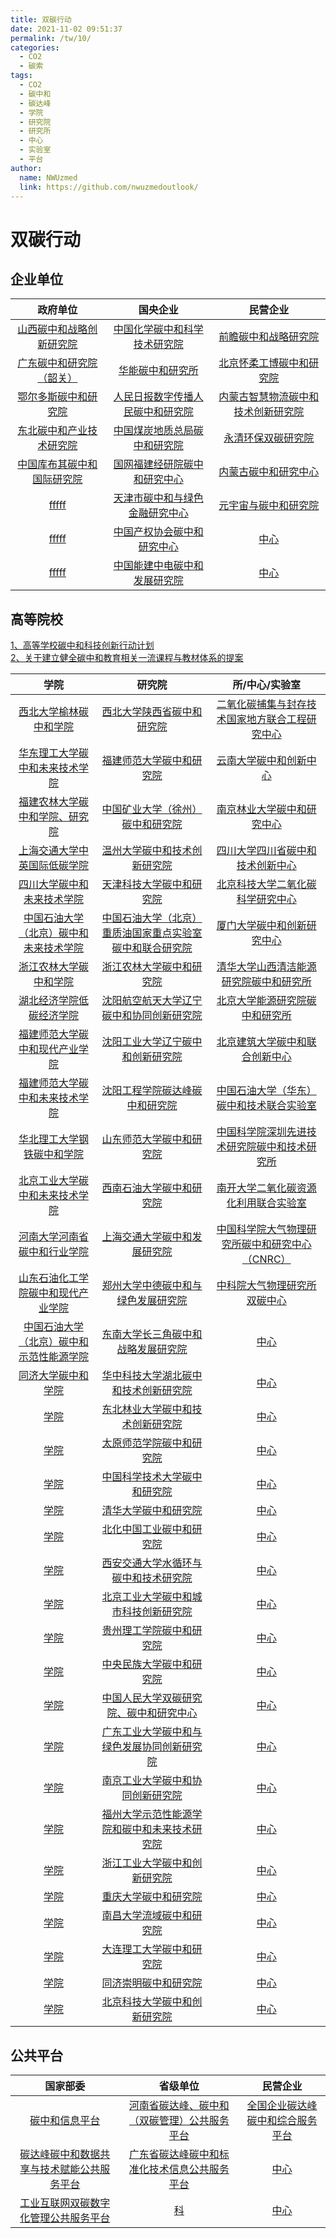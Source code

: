 ```yaml
---
title: 双碳行动
date: 2021-11-02 09:51:37
permalink: /tw/10/
categories:
  - CO2
  - 碳索
tags:
  - CO2
  - 碳中和
  - 碳达峰
  - 学院
  - 研究院
  - 研究所
  - 中心
  - 实验室
  - 平台
author: 
  name: NWUzmed
  link: https://github.com/nwuzmedoutlook/
---
```


# 双碳行动
## 企业单位
| 政府单位 | 国央企业 | 民营企业 |
|:---:|:----:|:----:|
| [山西碳中和战略创新研究院](https://zgq.shanxi.gov.cn/ywdt_0/qnyw_71397/202110/t20211022_2794365.shtml) | [中国化学碳中和科学技术研究院](http://www.chinahualueng.com/default/detail/773) | [前瞻碳中和战略研究院](https://bg.qianzhan.com/tanzhonghe/) |
| [广东碳中和研究院（韶关）](http://www.gicn.ac.cn/) | [华能碳中和研究所](https://www.chng.com.cn/detail_jtyw/-/article/ccgb60va5Gwc/v/915471.html) | [北京怀柔工博碳中和研究院](https://view.inews.qq.com/k/20210817A04DRU00?web_channel=wap&openApp=false&f=newdc) |
| [鄂尔多斯碳中和研究院](http://ordostzh.cn/index.html) | [人民日报数字传播人民碳中和研究院](https://www.cdmfund.org/29024.html) | [内蒙古智慧物流碳中和技术创新研究院](https://www.eco.gov.cn/news_info/57319.html) |
| [东北碳中和产业技术研究院](http://lyt.ln.gov.cn/sy_143513/snzx/202107/t20210716_4217903.html) | [中国煤炭地质总局碳中和研究院](http://kczy.ccgc.cn/newsinfo/1882203.html) | [永清环保双碳研究院](http://www.yonker.com.cn/index.php?m=content&c=index&a=show&catid=31&id=1363#) |
| [中国库布其碳中和国际研究院](http://www.cssn.cn/whjs/whjs_whcy/202102/t20210210_5311564.shtml) | [国网福建经研院碳中和研究中心](https://news.bjx.com.cn/html/20210827/1173136.shtml) | [内蒙古碳中和研究中心](http://www.nmgsb.com.cn/system/yaowen/2022/062R4K2022.html) |
| [fffff](http://www.gicn.ac.cn/) | [天津市碳中和与绿色金融研究中心](https://www.tjcac.gov.cn/tjsg/cxyy/202108/t20210813_5533818.html) | [元宇宙与碳中和研究院](https://yyzcn.cn/blog/diary/1077.html) |
| [fffff](http://www.gicn.ac.cn/) | [中国产权协会碳中和研究中心](http://gs.people.com.cn/n2/2021/0514/c183360-34725783.html) | [中心](http://www.nmgsb.com.cn/system/yaowen/2022/062R4K2022.html) |
| [fffff](http://www.gicn.ac.cn/) | [中国能建中电碳中和发展研究院](http://www.ceec.net.cn/art/2022/6/11/art_11019_2521949.html) | [中心](http://www.nmgsb.com.cn/system/yaowen/2022/062R4K2022.html) |

## 高等院校
[1、高等学校碳中和科技创新行动计划](http://www.gov.cn/zhengce/zhengceku/2021-07/29/content_5628172.htm) <br>
[2、关于建立健全碳中和教育相关一流课程与教材体系的提案](http://www.moe.gov.cn/jyb_xxgk/xxgk_jyta/jyta_gaojiaosi/202208/t20220819_654024.html) <br>

| 学院 | 研究院 | 所/中心/实验室 |
|:---:|:----:|:----:|
| [西北大学榆林碳中和学院](https://tzhxy.nwu.edu.cn/) | [西北大学陕西省碳中和研究院](https://tzhxy.nwu.edu.cn/) | [二氧化碳捕集与封存技术国家地方联合工程研究中心](https://ccus.nwu.edu.cn/index.htm) |
| [华东理工大学碳中和未来技术学院](https://zhxy.ecust.edu.cn/2021/0917/c6479a133287/page.htm) | [福建师范大学碳中和研究院](https://facn.fjnu.edu.cn/main.htm) | [云南大学碳中和创新中心](http://www.news.ynu.edu.cn/info/1093/27358.htm) |
| [福建农林大学碳中和学院、研究院](https://lxy.fafu.edu.cn/main.htm) | [中国矿业大学（徐州）碳中和研究院](https://lcei.cumt.edu.cn/) | [南京林业大学碳中和研究中心](https://news.eol.cn/dongtai/202107/t20210722_2138930.shtml) |
| [上海交通大学中英国际低碳学院](https://lcc.sjtu.edu.cn/) | [温州大学碳中和技术创新研究院](http://www.wzutiicn.com/) | [四川大学四川省碳中和技术创新中心](https://www.scu.edu.cn/info/1203/18379.htm) |
| [四川大学碳中和未来技术学院](https://www.scu.edu.cn/zzjg/xysz.htm#) | [天津科技大学碳中和研究院](http://news.tust.edu.cn/kdxw/c8f87967338b4023911d89e4ab0a1b13.htm) | [北京科技大学二氧化碳科学研究中心](https://news.ustb.edu.cn/info/1087/1613.htm) |
| [中国石油大学（北京）碳中和未来技术学院](https://www.cup.edu.cn/CCNFT/) | [中国石油大学（北京）重质油国家重点实验室碳中和联合研究院](https://www.cup.edu.cn/heavyoil/index.htm) | [厦门大学碳中和创新研究中心](https://coe.xmu.edu.cn/NewsShow.aspx?Id=16364) |
| [浙江农林大学碳中和学院](https://et.zafu.edu.cn/index.htm) | [浙江农林大学碳中和研究院  ](https://icn.zafu.edu.cn/) | [清华大学山西清洁能源研究院碳中和研究所](http://www.sice-tsinghua.org/index.php/research16) |
| [湖北经济学院低碳经济学院](http://dtjj.hbue.edu.cn/) | [沈阳航空航天大学辽宁碳中和协同创新研究院](https://www.sau.edu.cn/info/1041/3188.htm) | [北京大学能源研究院碳中和研究所](https://energy.pku.edu.cn/tzgg/yjyxw/0b2acfa608244495acceb36b792637ee.htm) |
| [福建师范大学碳中和现代产业学院](https://env.fjnu.edu.cn/main.htm) | [沈阳工业大学辽宁碳中和创新研究院](https://www.eol.cn/news/dongtai/202109/t20210923_2158226.shtml) | [北京建筑大学碳中和联合创新中心](https://xww.bucea.edu.cn/tgx/889befd59f13439d9af266a4ce92dc35.htm) |
| [福建师范大学碳中和未来技术学院](https://geo.fjnu.edu.cn/main.htm) | [沈阳工程学院碳达峰碳中和研究院](http://sie.edu.cn/info/1234/3376.htm) | [中国石油大学（华东）碳中和技术联合实验室](https://news.upc.edu.cn/info/1432/107239.htm) |
| [华北理工大学钢铁碳中和学院](http://newstest.ncst.edu.cn/col/1393558054724/2022/04/29/1651219946075.html) | [山东师范大学碳中和研究院](http://www.qlshx.sdnu.edu.cn/info/10445/125376.htm) | [中国科学院深圳先进技术研究院碳中和技术研究所](https://www.siat.ac.cn/jgsz2016/jgdh2016/kybm2016/tzhjsyjs2021/tzhjianjie/) |
| [北京工业大学碳中和未来技术学院](https://news.bjut.edu.cn/info/1002/3653.htm) | [西南石油大学碳中和研究院](https://www.swpu.edu.cn/news/info/2511/5599.htm) | [南开大学二氧化碳资源化利用联合实验室](http://news.nankai.edu.cn/ywsd/system/2021/06/25/030046956.shtml) |
| [河南大学河南省碳中和行业学院](https://ccce.henu.edu.cn/info/1534/11863.htm) | [上海交通大学碳中和发展研究院](https://ricn.sjtu.edu.cn/) | [中国科学院大气物理研究所碳中和研究中心（CNRC）](http://iap.cas.cn/gb/jgsz/kyxt/202103/t20210318_5978918.html) |
| [山东石油化工学院碳中和现代产业学院](https://www.sdipct.edu.cn/info/1047/4672.htm) | [郑州大学中德碳中和与绿色发展研究院](http://www.zzu.edu.cn/info/1217/76531.htm) | [中科院大气物理研究所双碳中心](http://cne.iap.ac.cn/) |
| [中国石油大学（北京）碳中和示范性能源学院](https://www.cup.edu.cn/ccne/szdw/index.htm) | [东南大学长三角碳中和战略发展研究院](http://ttc.seu.edu.cn/CMS/c-1049) | [中心](https://www.airprod.com/) |
| [同济大学碳中和学院](https://news.tongji.edu.cn/info/1003/79902.htm) | [华中科技大学湖北碳中和技术创新研究院](https://www.ncsti.gov.cn/kjdt/kjrd/202203/t20220324_63571.html) | [中心](https://www.airprod.com/) |
| [学院](https://www.airpr) | [东北林业大学碳中和技术创新研究院](https://news.nefu.edu.cn/info/1099/22532.htm) | [中心](https://www.airprod.com/) |
| [学院](https://www.airpr) | [太原师范学院碳中和研究院](https://www.tynu.edu.cn/info/1055/8137.htm) | [中心](https://www.airprod.com/) |
| [学院](https://www.airpr) | [中国科学技术大学碳中和研究院](https://po.ustc.edu.cn/2022/0123/c19836a544963/page.htm) | [中心](https://www.airprod.com/) |
| [学院](https://www.airpr) | [清华大学碳中和研究院](https://www.icon.tsinghua.edu.cn/) | [中心](https://www.airprod.com/) |
| [学院](https://www.airpr) | [北化中国工业碳中和研究院](https://bicci.buct.edu.cn/main.htm) | [中心](https://www.airprod.com/) |
| [学院](https://www.airpr) | [西安交通大学水循环与碳中和技术研究院](http://news.xjtu.edu.cn/info/1004/138680.htm) | [中心](https://www.airprod.com/) |
| [学院](https://www.airpr) | [北京工业大学碳中和城市科技创新研究院](https://news.bjut.edu.cn/info/1002/1904.htm) | [中心](https://www.airprod.com/) |
| [学院](https://www.airpr) | [贵州理工学院碳中和研究院](https://www.git.edu.cn/hgxy/info/1536/5126.htm) | [中心](https://www.airprod.com/) |
| [学院](https://www.airpr) | [中央民族大学碳中和研究院](https://eco.muc.edu.cn/info/1393/2936.htm) | [中心](https://www.airprod.com/) |
| [学院](https://www.airpr) | [中国人民大学双碳研究院、碳中和研究中心](http://nads.ruc.edu.cn/yjdt/1d0135645fb64269b13378f83e49b4be.htm) | [中心](https://www.airprod.com/) |
| [学院](https://www.airpr) | [广东工业大学碳中和与绿色发展协同创新研究院](https://ieee.gdut.edu.cn/info/1029/1053.htm) | [中心](https://www.airprod.com/) |
| [学院](https://www.airpr) | [南京工业大学碳中和协同创新研究院](http://cqt.njtech.edu.cn/info/1015/39508.htm) | [中心](https://www.airprod.com/) |
| [学院](https://www.airpr) | [福州大学示范性能源学院和碳中和未来技术研究院](https://news.fzu.edu.cn/info/1011/24696.htm) | [中心](https://www.airprod.com/) |
| [学院](https://www.airpr) | [浙江工业大学碳中和创新研究院](http://www.zcnii.zjut.edu.cn/main.htm) | [中心](https://www.airprod.com/) |
| [学院](https://www.airpr) | [重庆大学碳中和研究院](http://lowcarbon.cqu.edu.cn/index.htm) | [中心](https://www.airprod.com/) |
| [学院](https://www.airpr) | [南昌大学流域碳中和研究院](http://100.ncu.edu.cn/xqdt/mtjj/e5af5d9a255e4881b5685b42f1a223a3.htm) | [中心](https://www.airprod.com/) |
| [学院](https://www.airpr) | [大连理工大学碳中和研究院](https://www.dlut.edu.cn/info/1160/8004.htm) | [中心](https://www.airprod.com/) |
| [学院](https://www.airpr) | [同济崇明碳中和研究院](https://news.tongji.edu.cn/info/1003/79902.htm) | [中心](https://www.airprod.com/) |
| [学院](https://www.airpr) | [北京科技大学碳中和创新研究院](https://news.ustb.edu.cn/info/1087/52224.htm) | [中心](https://www.airprod.com/) |

## 公共平台
| 国家部委 | 省级单位 | 民营企业 |
|:---:|:----:|:----:|
| [碳中和信息平台](http://cn.edcmep.org.cn/) | [河南省碳达峰、碳中和（双碳管理）公共服务平台](http://www.hnco2.org.cn/) | [全国企业碳达峰碳中和综合服务平台](http://qgccep.com/) |
| [碳达峰碳中和数据共享与技术赋能公共服务平台](http://carbon.caict.ac.cn/index) | [广东省碳达峰碳中和标准化技术信息公共服务平台](https://www.gdtt.org.cn/home) | [中心](https://www.airprod.com/) |
| [工业互联网双碳数字化管理公共服务平台](https://zcarbon.idfactory.cn/) | [科](https://news.ustb.edu.cn/info/1087/52224.htm) | [中心](https://www.airprod.com/) |
